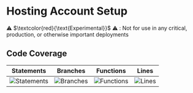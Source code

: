 
# Hosting Account Setup

⚠️ $\textcolor{red}{\text{Experimental}}$ ⚠️ : Not for use in any critical, production, or otherwise important deployments

## Code Coverage

| Statements                  | Branches                | Functions                 | Lines             |
| --------------------------- | ----------------------- | ------------------------- | ----------------- |
| ![Statements](https://img.shields.io/badge/statements-89.49%25-yellow.svg?style=flat) | ![Branches](https://img.shields.io/badge/branches-85.93%25-yellow.svg?style=flat) | ![Functions](https://img.shields.io/badge/functions-91.66%25-brightgreen.svg?style=flat) | ![Lines](https://img.shields.io/badge/lines-89.38%25-yellow.svg?style=flat) |

